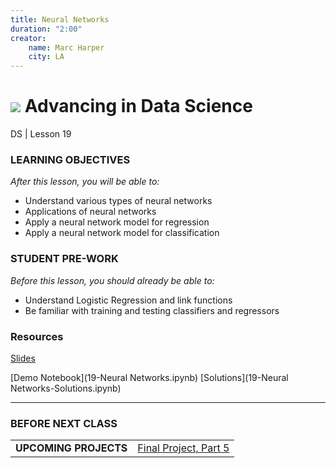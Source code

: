 ```yaml
---
title: Neural Networks
duration: "2:00"
creator:
    name: Marc Harper
    city: LA
---
```


# ![](https://ga-dash.s3.amazonaws.com/production/assets/logo-9f88ae6c9c3871690e33280fcf557f33.png) Advancing in Data Science
DS | Lesson 19

### LEARNING OBJECTIVES
*After this lesson, you will be able to:*
- Understand various types of neural networks
- Applications of neural networks
- Apply a neural network model for regression
- Apply a neural network model for classification


### STUDENT PRE-WORK
*Before this lesson, you should already be able to:*
- Understand Logistic Regression and link functions
- Be familiar with training and testing classifiers and regressors


### Resources

[Slides](https://docs.google.com/presentation/d/1KJrl-WM3nD2-T7NdrkQQVeRViyy_0lIViUH2VqO-Dqk/edit?usp=sharing)

[Demo Notebook](19-Neural Networks.ipynb)
[Solutions](19-Neural Networks-Solutions.ipynb)

---

### BEFORE NEXT CLASS
|   |   |
|---|---|
| **UPCOMING PROJECTS**  | [Final Project, Part 5](../../projects/final-projects/05-presentation/readme.md) |
